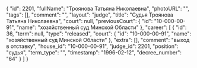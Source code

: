 {
    "id": 2201,
    "fullName": "Троянова Татьяна Николаевна",
    "photoURL": "",
    "tags": [],
    "comment": "",
    "layout": "judge",
    "title": "Судья Троянова Татьяна Николаевна",
    "court": null,
    "previousCourt": {
        "id": "10-000-00-91",
        "name": "хозяйственный суд Минской Области"
    },
    "career": [
        {
            "id": 36,
            "term": null,
            "type": "released",
            "court": {
                "id": "10-000-00-91",
                "name": "хозяйственный суд Минской Области"
            },
            "extra": [],
            "comment": "выход в отставку",
            "house_id": "10-000-00-91",
            "judge_id": 2201,
            "position": "судья",
            "term_type": "",
            "timestamp": "1996-02-12",
            "decree_number": "64"
        }
    ]
}